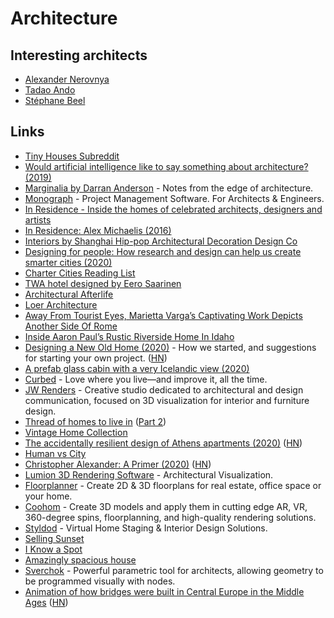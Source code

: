 # Architecture

## Interesting architects

- [Alexander Nerovnya](https://www.instagram.com/alex_nerovnya/)
- [Tadao Ando](https://en.wikipedia.org/wiki/Tadao_Ando)
- [Stéphane Beel](http://www.stephanebeel.com/index.html)

## Links

- [Tiny Houses Subreddit](https://www.reddit.com/r/tinyhouses)
- [Would artificial intelligence like to say something about architecture? (2019)](https://archinect.com/news/article/150133371/would-artificial-intelligence-like-to-say-something-about-architecture)
- [Marginalia by Darran Anderson](https://www.patreon.com/oniropolis) - Notes from the edge of architecture.
- [Monograph](https://monograph.io/) - Project Management Software. For Architects & Engineers.
- [In Residence - Inside the homes of celebrated architects, designers and artists](https://www.youtube.com/playlist?list=PLuu-TPQ2CJp3DofoAWABBgTHoMvcADp7x)
- [In Residence: Alex Michaelis (2016)](https://www.youtube.com/watch?v=ziZ_tTvtk1k)
- [Interiors by Shanghai Hip-pop Architectural Decoration Design Co](http://www.hippop-sh.cn/)
- [Designing for people: How research and design can help us create smarter cities (2020)](https://marisamorby.com/designing-cities-for-people)
- [Charter Cities Reading List](https://www.chartercitiesinstitute.org/reading)
- [TWA hotel designed by Eero Saarinen](https://twitter.com/karrisaarinen/status/1216773664823300097)
- [Architectural Afterlife](https://architecturalafterlife.com/)
- [Loer Architecture](https://loerarchitecten.com/)
- [Away From Tourist Eyes, Marietta Varga’s Captivating Work Depicts Another Side Of Rome](https://www.ignant.com/2020/02/20/away-from-tourist-eyes-marietta-vargas-captivating-work-depicts-another-side-of-rome/)
- [Inside Aaron Paul’s Rustic Riverside Home In Idaho](https://www.youtube.com/watch?v=D-qQneOnJl0)
- [Designing a New Old Home (2020)](https://medium.com/@simon.sarris/designing-a-new-old-home-part-1-cf298b58ed41) - How we started, and suggestions for starting your own project. ([HN](https://news.ycombinator.com/item?id=23881363))
- [A prefab glass cabin with a very Icelandic view (2020)](https://www.curbed.com/2020/5/12/21255300/glass-cabins-iceland-retreat-ood-house)
- [Curbed](https://www.curbed.com/) - Love where you live—and improve it, all the time.
- [JW Renders](https://www.jwrenders.com/about) - Creative studio dedicated to architectural and design communication, focused on 3D visualization for interior and furniture design.
- [Thread of homes to live in](https://twitter.com/marty/status/1217874823898116096) ([Part 2](https://twitter.com/gonsanchezs/status/1265091312946118656))
- [Vintage Home Collection](https://vintagehomecollection.tumblr.com/)
- [The accidentally resilient design of Athens apartments (2020)](https://www.bloomberg.com/news/features/2020-07-15/the-design-history-of-athens-iconic-apartments) ([HN](https://news.ycombinator.com/item?id=23843813))
- [Human vs City](https://www.behance.net/gallery/80246913/HUMAN-vs-CITY-CHONGQING)
- [Christopher Alexander: A Primer (2020)](https://www.youtube.com/watch?v=XLsTZXT0FlM) ([HN](https://news.ycombinator.com/item?id=24033936))
- [Lumion 3D Rendering Software](https://lumion.com/) - Architectural Visualization.
- [Floorplanner](https://floorplanner.com/) - Create 2D & 3D floorplans for real estate, office space or your home.
- [Coohom](https://www.coohom.com/) - Create 3D models and apply them in cutting edge AR, VR, 360-degree spins, floorplanning, and high-quality rendering solutions.
- [Styldod](https://www.styldod.com/) - Virtual Home Staging & Interior Design Solutions.
- [Selling Sunset](https://iknowaspot.substack.com/p/-selling-sunset)
- [I Know a Spot](https://iknowaspot.substack.com/)
- [Amazingly spacious house](https://twitter.com/ariel_n/status/1261038889466130433)
- [Sverchok](https://github.com/nortikin/sverchok) - Powerful parametric tool for architects, allowing geometry to be programmed visually with nodes.
- [Animation of how bridges were built in Central Europe in the Middle Ages](https://www.youtube.com/watch?v=nJgD6gyi0Wk) ([HN](https://news.ycombinator.com/item?id=24798302))
